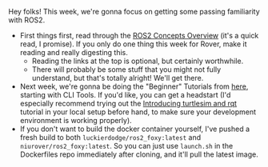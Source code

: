 Hey folks! This week, we're gonna focus on getting some passing familiarity with ROS2.

* First things first, read through the [ROS2 Concepts Overview](https://index.ros.org/doc/ros2/Concepts/#conceptshome) (it's a quick read, I promise). If you only do one thing this week for Rover, make it reading and really digesting this.
  * Reading the links at the top is optional, but certainly worthwhile.
  * There will probably be some stuff that you might not fully understand, but that's totally alright! We'll get there.
* Next week, we're gonna be doing the "Beginner" Tutorials from [here](https://index.ros.org/doc/ros2/Tutorials/), starting with CLI Tools. If you'd like, you can get a headstart (I'd especially recommend trying out the [Introducing turtlesim and rqt](https://index.ros.org/doc/ros2/Tutorials/Turtlesim/Introducing-Turtlesim/) tutorial in your local setup before hand, to make sure your development environment is working properly).
* If you don't want to build the docker container yourself, I've pushed a fresh build to both `luckierdodge/ros2_foxy:latest` and `niurover/ros2_foxy:latest`. So you can just use `launch.sh` in the Dockerfiles repo immediately after cloning, and it'll pull the latest image.
